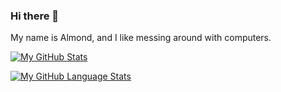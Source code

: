 ### Hi there 👋

My name is Almond, and I like messing around with computers.

[![My GitHub Stats](https://github-readme-stats.vercel.app/api/?username=almondheil&count_private=true&showicons=true&bg_color=1e1e2e&text_color=cdd6f4&icon_color=cba6f7&title_color=94e2d5
)]()

[![My GitHub Language Stats](https://github-readme-stats.vercel.app/api/top-langs/?username=almondheil&langs_count=5&bg_color=1e1e2e&text_color=cdd6f4&icon_color=cba6f7&title_color=94e2d5
)]()

<!--
**almondheil/almondheil** is a ✨ _special_ ✨ repository because its `README.md` (this file) appears on your GitHub profile.

Here are some ideas to get you started:

- 🔭 I’m currently working on ...
- 🌱 I’m currently learning ...
- 👯 I’m looking to collaborate on ...
- 🤔 I’m looking for help with ...
- 💬 Ask me about ...
- 📫 How to reach me: ...
- 😄 Pronouns: ...
- ⚡ Fun fact: ...
-->
